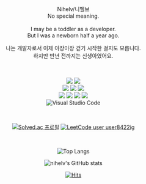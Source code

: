 <div align=center> 
Nihelv/니헬브<br>
No special meaning.<br>
<br>
I may be a toddler as a developer.<br>
But I was a newborn half a year ago.<br>

나는 개발자로서 이제 아장아장 걷기 시작한 걸지도 모릅니다.<br>
하지만 반년 전까지는 신생아였어요.
<br><br><br>

<img src="https://img.shields.io/badge/git-F05032?style=for-the-badge&logo=git&logoColor=white"> <img src="https://img.shields.io/badge/github-181717?style=for-the-badge&logo=github&logoColor=white"><br>
<img src="https://img.shields.io/badge/Python-3776AB?style=for-the-badge&logo=Python&logoColor=white"> <img src="https://img.shields.io/badge/Django-092E20?style=for-the-badge&logo=Django&logoColor=white"> <img src="https://img.shields.io/badge/mysql-4479A1?style=for-the-badge&logo=mysql&logoColor=white"><br>
<img src="https://img.shields.io/badge/html5-E34F26?style=for-the-badge&logo=html5&logoColor=white"> <img src="https://img.shields.io/badge/css-1572B6?style=for-the-badge&logo=css3&logoColor=white"> <img src="https://img.shields.io/badge/javascript-F7DF1E?style=for-the-badge&logo=javascript&logoColor=black"> <img src="https://img.shields.io/badge/bootstrap-7952B3?style=for-the-badge&logo=bootstrap&logoColor=white"><br>
![Visual Studio Code](https://img.shields.io/badge/Visual%20Studio%20Code-007ACC.svg?&style=for-the-badge&logo=Visual%20Studio%20Code&logoColor=white)

<br>

 [![Solved.ac
프로필](http://mazassumnida.wtf/api/mini/generate_badge?boj=dawn02am)](https://solved.ac/dawn02am) [![LeetCode user user8422ig](https://img.shields.io/badge/dynamic/json?style=plastic&labelColor=black&color=%23ffa116&label=Solved&query=solvedOverTotal&url=https%3A%2F%2Fleetcode-badge.vercel.app%2Fapi%2Fusers%2Fuser8422ig&logo=leetcode&logoColor=yellow)](https://leetcode.com/user8422ig/)

<br>

![Top Langs](https://github-readme-stats.vercel.app/api/top-langs/?username=Nihelv&layout=compact&theme=tokyonight)<br>

![nihelv's GitHub stats](https://github-readme-stats.vercel.app/api?username=Nihelv&show_icons=true&theme=tokyonight)

[![Hits](https://hits.seeyoufarm.com/api/count/incr/badge.svg?url=https%3A%2F%2Fgithub.com%2Fnihelv%2Fhit-counter&count_bg=%2379C83D&title_bg=%23555555&icon=&icon_color=%23E7E7E7&title=hits&edge_flat=false)](https://hits.seeyoufarm.com) 
</div>
